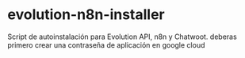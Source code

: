 # evolution-n8n-installer
Script de autoinstalación para Evolution API, n8n y Chatwoot. deberas primero crear una contraseña de aplicación en google cloud
